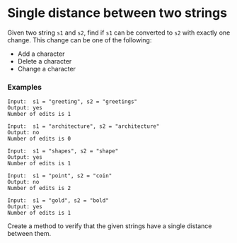 # Single distance between two strings

Given two string `s1` and `s2`, find if `s1` can be converted to `s2` with exactly one change. This change can be one of the following:
  - Add a character
  - Delete a character
  - Change a character

### Examples
```
Input:  s1 = "greeting", s2 = "greetings"
Output: yes
Number of edits is 1

Input:  s1 = "architecture", s2 = "architecture"
Output: no
Number of edits is 0

Input:  s1 = "shapes", s2 = "shape"
Output: yes
Number of edits is 1

Input:  s1 = "point", s2 = "coin"
Output: no
Number of edits is 2

Input:  s1 = "gold", s2 = "bold"
Output: yes
Number of edits is 1
```

Create a method to verify that the given strings have a single distance between them.
